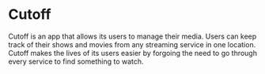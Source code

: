 # Cutoff
Cutoff is an app that allows its users to manage their media. Users can keep track of their shows and movies from any streaming service in one location. Cutoff makes the lives of its users easier by forgoing the need to go through every service to find something to watch.